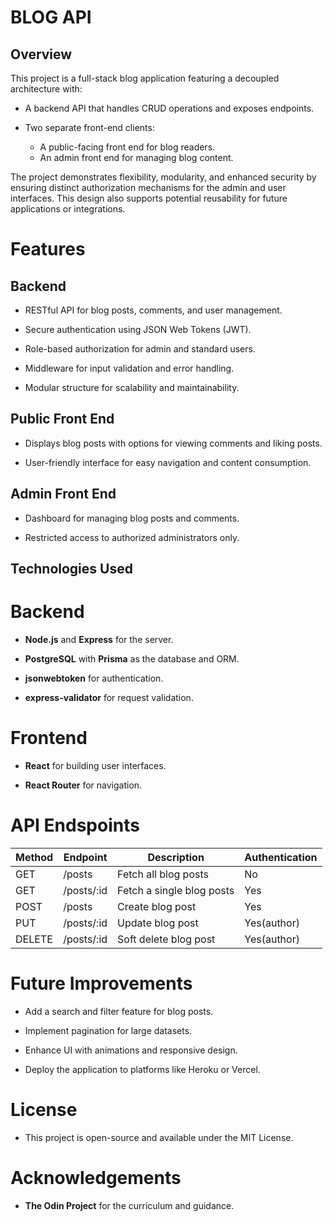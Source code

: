 # BLOG API

## Overview

This project is a full-stack blog application featuring a decoupled architecture with:

- A backend API that handles CRUD operations and exposes endpoints.

- Two separate front-end clients:
  - A public-facing front end for blog readers.
  - An admin front end for managing blog content.

The project demonstrates flexibility, modularity, and enhanced security by ensuring distinct authorization mechanisms for the admin and user interfaces. This design also supports potential reusability for future applications or integrations.

# Features

## Backend

- RESTful API for blog posts, comments, and user management.
  
- Secure authentication using JSON Web Tokens (JWT).
  
- Role-based authorization for admin and standard users.
  
- Middleware for input validation and error handling.
  
- Modular structure for scalability and maintainability.

## Public Front End

- Displays blog posts with options for viewing comments and liking posts.

- User-friendly interface for easy navigation and content consumption.

## Admin Front End

- Dashboard for managing blog posts and comments.

- Restricted access to authorized administrators only.

## Technologies Used

# Backend

- **Node.js** and **Express** for the server.

- **PostgreSQL** with **Prisma** as the database and ORM.

- **jsonwebtoken** for authentication.

- **express-validator** for request validation.

# Frontend
 
-  **React** for building user interfaces.

-  **React Router** for navigation.

# API Endspoints

| Method | Endpoint | Description | Authentication |
| --- | --- | --- | --- |
| GET | /posts | Fetch all blog posts | No |
| GET | /posts/:id | Fetch a single blog posts | Yes |
| POST | /posts | Create blog post | Yes |
| PUT | /posts/:id | Update blog post | Yes(author) |
| DELETE | /posts/:id | Soft delete blog post | Yes(author) |

# Future Improvements
- Add a search and filter feature for blog posts.

- Implement pagination for large datasets.

- Enhance UI with animations and responsive design.

- Deploy the application to platforms like Heroku or Vercel.

# License

- This project is open-source and available under the MIT License.

# Acknowledgements

- **The Odin Project** for the curriculum and guidance.